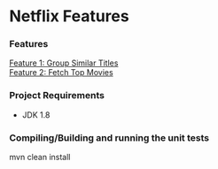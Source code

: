 # Netflix Features

### Features

[Feature 1: Group Similar Titles](feature-1.md)  <br/>
[Feature 2: Fetch Top Movies](feature-2.md)  <br/>

### Project Requirements

* JDK 1.8

### Compiling/Building and running the unit tests

mvn clean install


